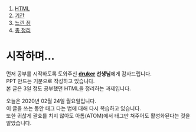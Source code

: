 <!DOCTYPE html>
  <html lang="en" dir="ltr">
    <head>
      <meta charset="utf-8">
    </head>
    <body>
      <ol>
        <li><a href="2HTML.html">HTML</a></li>
        <li><a href="3기간.html">기간</a></li>
        <li><a href="4느낀 점.html">느낀 점</a></li>
        <li><a href="5총 정리.html">총 정리</a></li>
      </ol>
      <h1>시작하며...</h1>
      <p>먼저 공부를 시작하도록 도와주신 <strong> <u>druker</u> 선생님</strong>에게 감사드립니다.<br>
        PPT 만드는 기분으로 작성하고 있습니다. <br>
        본 글은 3일 정도 공부했던 HTML을 정리하는 과제입니다.<br></p>
      <p>오늘은 2020년 02월 24일 월요일입니다.<br>
        이 글을 쓰는 동안 태그 다는 법에 대해 다시 복습하고 있습니다.<br>
        또한 귀찮게 괄호를 치지 않아도 아톰(ATOM)에서 태그만 쳐주어도 활성화된다는 것을 알았습니다.</p>
    </body>
  </html>
